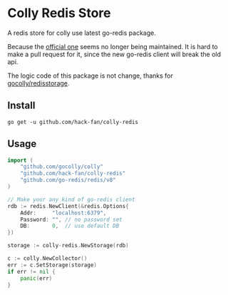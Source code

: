 # Colly Redis Store
A redis store for colly use latest go-redis package.

Because the [official one](https://github.com/gocolly/redisstorage)
seems no longer being maintained.
It is hard to make a pull request for it,
since the new go-redis client will break the old api.

The logic code of this package is not change, thanks for
[gocolly/redisstorage](https://github.com/gocolly/redisstorage).

## Install

```
go get -u github.com/hack-fan/colly-redis
```


## Usage

```go
import (
	"github.com/gocolly/colly"
	"github.com/hack-fan/colly-redis"
	"github.com/go-redis/redis/v8"
)

// Make your any kind of go-redis client
rdb := redis.NewClient(&redis.Options{
    Addr:     "localhost:6379",
    Password: "", // no password set
    DB:       0,  // use default DB
})

storage := colly-redis.NewStorage(rdb)

c := colly.NewCollector()
err := c.SetStorage(storage)
if err != nil {
    panic(err)
}
```
